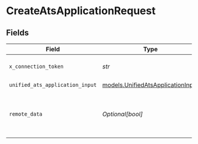 # CreateAtsApplicationRequest


## Fields

| Field                                                                        | Type                                                                         | Required                                                                     | Description                                                                  | Example                                                                      |
| ---------------------------------------------------------------------------- | ---------------------------------------------------------------------------- | ---------------------------------------------------------------------------- | ---------------------------------------------------------------------------- | ---------------------------------------------------------------------------- |
| `x_connection_token`                                                         | *str*                                                                        | :heavy_check_mark:                                                           | The connection token                                                         |                                                                              |
| `unified_ats_application_input`                                              | [models.UnifiedAtsApplicationInput](../models/unifiedatsapplicationinput.md) | :heavy_check_mark:                                                           | N/A                                                                          |                                                                              |
| `remote_data`                                                                | *Optional[bool]*                                                             | :heavy_minus_sign:                                                           | Set to true to include data from the original Ats software.                  | false                                                                        |
